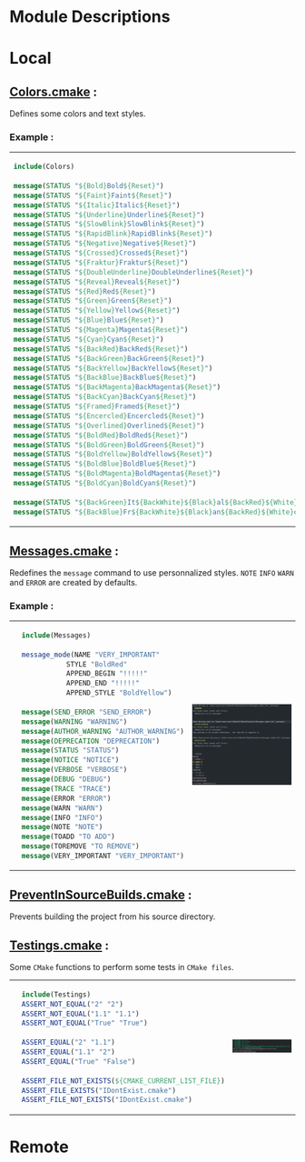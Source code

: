 # Module Descriptions

# Local

## [Colors.cmake](https://github.com/flagarde/CMakeCM/blob/master/modules/Colors.cmake) : ##
Defines some colors and text styles.

### Example :
      
<table>
 <tr>
  <td>
      
```cmake
include(Colors)
  
message(STATUS "${Bold}Bold${Reset}")
message(STATUS "${Faint}Faint${Reset}")
message(STATUS "${Italic}Italic${Reset}")
message(STATUS "${Underline}Underline${Reset}")
message(STATUS "${SlowBlink}SlowBlink${Reset}")
message(STATUS "${RapidBlink}RapidBlink${Reset}")
message(STATUS "${Negative}Negative${Reset}")
message(STATUS "${Crossed}Crossed${Reset}")
message(STATUS "${Fraktur}Fraktur${Reset}")
message(STATUS "${DoubleUnderline}DoubleUnderline${Reset}")
message(STATUS "${Reveal}Reveal${Reset}")
message(STATUS "${Red}Red${Reset}")
message(STATUS "${Green}Green${Reset}")
message(STATUS "${Yellow}Yellow${Reset}")
message(STATUS "${Blue}Blue${Reset}")
message(STATUS "${Magenta}Magenta${Reset}")
message(STATUS "${Cyan}Cyan${Reset}")
message(STATUS "${BackRed}BackRed${Reset}")
message(STATUS "${BackGreen}BackGreen${Reset}")
message(STATUS "${BackYellow}BackYellow${Reset}")
message(STATUS "${BackBlue}BackBlue${Reset}")
message(STATUS "${BackMagenta}BackMagenta${Reset}")
message(STATUS "${BackCyan}BackCyan${Reset}")
message(STATUS "${Framed}Framed${Reset}")
message(STATUS "${Encercled}Encercled${Reset}")
message(STATUS "${Overlined}Overlined${Reset}")
message(STATUS "${BoldRed}BoldRed${Reset}")
message(STATUS "${BoldGreen}BoldGreen${Reset}")
message(STATUS "${BoldYellow}BoldYellow${Reset}")
message(STATUS "${BoldBlue}BoldBlue${Reset}")
message(STATUS "${BoldMagenta}BoldMagenta${Reset}")
message(STATUS "${BoldCyan}BoldCyan${Reset}")

message(STATUS "${BackGreen}It${BackWhite}${Black}al${BackRed}${White}ia${Reset}")
message(STATUS "${BackBlue}Fr${BackWhite}${Black}an${BackRed}${White}ce${Reset}")
```
  </td>
  <td> 
   <p align="center">
    <img src="https://github.com/flagarde/CMakeCM/blob/master/docs/pictures/Colors.png" alt="Colors" />
   </p> 
  </td>
 </tr>
</table>
  
      
## [Messages.cmake](https://github.com/flagarde/CMakeCM/blob/master/modules/Messages.cmake) : ##
Redefines the `message` command to use personnalized styles. `NOTE` `INFO` `WARN` and `ERROR` are created by defaults.

### Example :

<table>
 <tr>
  <td>
  
```cmake
  include(Messages)
  
  message_mode(NAME "VERY_IMPORTANT"
             STYLE "BoldRed"
             APPEND_BEGIN "!!!!!"
             APPEND_END "!!!!!"
             APPEND_STYLE "BoldYellow")

  message(SEND_ERROR "SEND_ERROR")
  message(WARNING "WARNING")
  message(AUTHOR_WARNING "AUTHOR_WARNING")
  message(DEPRECATION "DEPRECATION")
  message(STATUS "STATUS")
  message(NOTICE "NOTICE")
  message(VERBOSE "VERBOSE")
  message(DEBUG "DEBUG")
  message(TRACE "TRACE")
  message(ERROR "ERROR")
  message(WARN "WARN")
  message(INFO "INFO")
  message(NOTE "NOTE")
  message(TOADD "TO ADD")
  message(TOREMOVE "TO REMOVE")
  message(VERY_IMPORTANT "VERY_IMPORTANT")
```
</td>
  <td> 
   <p align="center">
    <img src="https://github.com/flagarde/CMakeCM/blob/master/docs/pictures/Messages.png" alt="Messages" />
  </p>
  </td>
 </tr>
</table>

## [PreventInSourceBuilds.cmake](https://github.com/flagarde/CMakeCM/blob/master/modules/PreventInSourceBuilds.cmake) : ##
Prevents building the project from his source directory.

## [Testings.cmake](https://github.com/flagarde/CMakeCM/blob/master/modules/Testings.cmake) : ##
Some `CMake` functions to perform some tests in `CMake files`.

<table>
 <tr>
  <td>
    
```cmake
  include(Testings)
  ASSERT_NOT_EQUAL("2" "2")
  ASSERT_NOT_EQUAL("1.1" "1.1")
  ASSERT_NOT_EQUAL("True" "True")

  ASSERT_EQUAL("2" "1.1")
  ASSERT_EQUAL("1.1" "2")
  ASSERT_EQUAL("True" "False")

  ASSERT_FILE_NOT_EXISTS(${CMAKE_CURRENT_LIST_FILE})
  ASSERT_FILE_EXISTS("IDontExist.cmake")
  ASSERT_FILE_NOT_EXISTS("IDontExist.cmake")
```
</td>
  <td> 
   <p align="center">
    <img src="https://github.com/flagarde/CMakeCM/blob/master/docs/pictures/Testings.png" alt="Testings" />
  </p>
  </td>
 </tr>
</table>

# Remote


